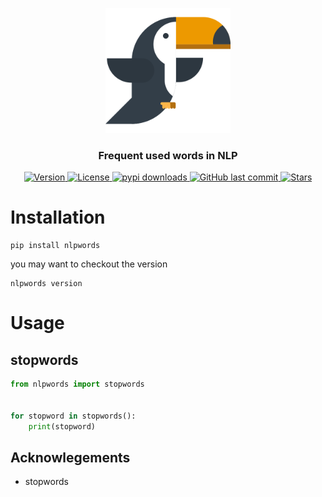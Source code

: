 
<p align="center">
    <img width="200" src="https://github.com/szj2ys/nlpwords/raw/master/nlpwords/datasets/resources/logo.png"/>
</p>

<h3 align="center">
    <p>Frequent used words in NLP</p>
</h3>


<p align="center">
    <a href="https://python.org/pypi/nlpwords">
        <img src="https://badge.fury.io/py/nlpwords.svg" alt="Version"/>
    </a>
    <a href="https://python.org/pypi/nlpwords">
        <img src="https://img.shields.io/pypi/l/nlpwords.svg?color=orange" alt="License"/>
    </a>
    <a href="https://python.org/pypi/nlpwords">
        <img src="https://img.shields.io/pypi/dm/nlpwords?color=blue" alt="pypi downloads"/>
    </a>
    <a href="https://python.org/pypi/nlpwords">
        <img src="https://img.shields.io/github/last-commit/szj2ys/nlpwords?color=blue" alt="GitHub last commit"/>
    </a>
    <a href="https://github.com/szj2ys/nlpwords">
        <img src="https://img.shields.io/github/stars/szj2ys/nlpwords?style=social" alt="Stars"/>
    </a>
</p>

# Installation
```shell
pip install nlpwords
```
you may want to checkout the version
```shell
nlpwords version
```


# Usage

## stopwords
```python
from nlpwords import stopwords


for stopword in stopwords():
    print(stopword)
```

## Acknowlegements
*   stopwords
